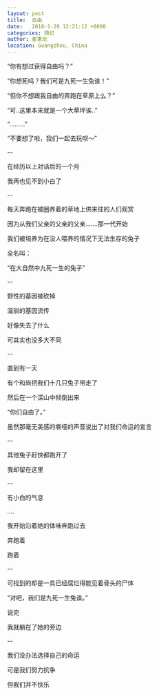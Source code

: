 ```yaml
---
layout: post
title:  自由
date:   2018-1-29 12:21:12 +0800
categories: 随记
author: 崔秉龙
location: Guangzhou, China
---
```








“你有想过获得自由吗？”

“你想死吗？我们可是九死一生兔诶！”

“但你不想跟我自由的奔跑在草原上么？”

“可..这里本来就是一个大草坪诶..”

“.........”

“不要想了啦，我们一起去玩呗～”

--

在经历以上对话后的一个月

我再也见不到小白了

--

每天奔跑在被圈养着的草地上供来往的人们观赏

因为从我们父亲的父亲的父亲.......那一代开始

我们被培养为在没人喂养的情况下无法生存的兔子

全名叫：

“在大自然中九死一生的兔子”

--

野性的基因被砍掉

温驯的基因流传

好像失去了什么

可其实也没多大不同

--

直到有一天

有个和尚把我们十几只兔子带走了

然后在一个深山中倾倒出来

“你们自由了。”

虽然那毫无美感的嘶哑的声音说出了对我们命运的宣言

--

其他兔子赶快都跑开了

我却留在这里

--

有小白的气息

....

我开始沿着她的体味奔跑过去

奔跑着

跑着

--

可找到的却是一具已经腐烂得能见着骨头的尸体

“对吧，我们是九死一生兔诶。”

说完

我就躺在了她的旁边

--

我们没办法选择自己的命运

可是我们努力抗争

但我们并不快乐